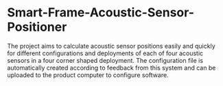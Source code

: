 # Smart-Frame-Acoustic-Sensor-Positioner
The project aims to calculate acoustic sensor positions easily and quickly for different configurations and deployments of each of four acoustic sensors in a four corner shaped deployment.  The configuration file is automatically created according to feedback from this system and can be uploaded to the product computer to configure software.
